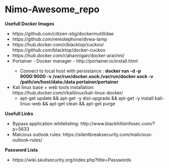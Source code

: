 # Nimo-Awesome_repo

<p2><b>Usefull Docker Images</b></p2>
<ul>
<li>https://github.com/citizen-stig/dockermutillidae</li>
<li>https://github.com/remotephone/dvwa-lamp</li>
<li>https://hub.docker.com/r/blacktop/cuckoo/    https://github.com/blacktop/docker-cuckoo </li>
<li>https://hub.docker.com/r/ahannigan/docker-arachni/</li>
<li> Portainer - Docker manager - http://portainer.io/install.html</li>
  <ul ul style="list-style-type:circle">
  <li> Connect to local host with persistance : <b>docker run -d -p 9000:9000 -v /var/run/docker.sock:/var/run/docker.sock -v /path/on/host/data:/data portainer/portainer</b></li>
  </ul>
  <li> Kali linux base + web tools installation: https://hub.docker.com/r/kalilinux/kali-linux-docker/
  <ul style="list-style-type:circle">
  <li>apt-get update && apt-get  -y dist-upgrade && apt-get -y install kali-linux-web && apt-get clean && apt-get purge</li>
  </ul>
</ul>


<p2><b>Usefull Links</b></p2>
<ul>
<li>Bypass application whitelisting: http://www.blackhillsinfosec.com/?p=5633</li>
<li>Malcious outlook rules: https://silentbreaksecurity.com/malicious-outlook-rules/ </li>
</ul>

<p2><b>Password Lists</b></p2>
<ul>
<li>https://wiki.skullsecurity.org/index.php?title=Passwords</li>
</ul>
